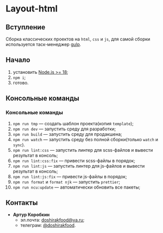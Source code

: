 # Layout-html

## Вступление
Сборка классических проектов на `html`, `css` и `js`, для самой сборки используется таск-менеджер [gulp](https://gulpjs.com/).

## Начало
1. установить [Node.js >= 18](https://nodejs.org/en/);
2. ``npm i``;
3. готово.

## Консольные команды
### Консольные команды
1.  ``npm run tmp``                     — создать шаблон проекта(копия ``template``);
2.  ``npm run dev``                     — запустить среду для разработки;
3.  ``npm run build``                   — запустить среду для продакшена;
4.  ``npm run watch``                   — запустить среду без полной сборки(только ``watch`` и ``sync``).
5.  ``npm run lint:css``                — запустить линтер для scss-файлов и вывести результат в консоль;
6.  ``npm run lint:css:fix``            — привести scss-файлы в порядок;
7.  ``npm run lint:js``                 — запустить линтер для js-файлов и вывести результат в консоль;
8.  ``npm run lint:js:fix``             — привести js-файлы в порядок;
9.  ``npm run format`` и ``format njk`` — запустить ``prettier``;
11. ``npm run ncu:update``              — автоматически обновить все пакеты;

## Контакты
* **Артур Коробкин**
  - эл.почта: [doshirakfood@ya.ru](mailto:doshirakfood@ya.ru);
  - телеграм: [@doshirakfood](https://t.me/doshirakfood).
